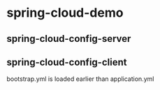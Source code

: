 # spring-cloud-demo

## spring-cloud-config-server

## spring-cloud-config-client
bootstrap.yml is loaded earlier than application.yml